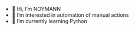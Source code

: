 - 👋 Hi, I’m NOYMANN
- 👀 I’m interested in automation of manual actions
- 🌱 I’m currently learning Python
